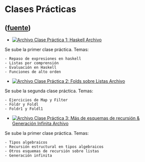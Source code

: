 # Clases Prácticas
([fuente](https://campus.exactas.uba.ar/course/view.php?id=1059&section=6))
---
  - [ ![Archivo](https://campus.exactas.uba.ar/theme/image.php/magazine/core/1462913092/f/pdf) Clase Práctica 1: Haskell  Archivo  ](https://campus.exactas.uba.ar/mod/resource/view.php?id=57223)

Se sube la primer clase práctica. Temas:

    - Repaso de expresiones en haskell 
    - Listas por comprensión 
    - Evaluación en Haskell 
    - Funciones de alto orden 

  - [ ![Archivo](https://campus.exactas.uba.ar/theme/image.php/magazine/core/1462913092/f/pdf) Clase Práctica 2: Folds sobre Listas  Archivo  ](https://campus.exactas.uba.ar/mod/resource/view.php?id=57362)

Se sube la segunda clase práctica. Temas:

    - Ejercicios de Map y Filter 
    - Foldr y Foldl 
    - Foldr1 y Foldl1 

  - [ ![Archivo](https://campus.exactas.uba.ar/theme/image.php/magazine/core/1462913092/f/pdf) Clase Práctica 3: Más de esquemas de recursión & Generación Infinita  Archivo  ](https://campus.exactas.uba.ar/mod/resource/view.php?id=57370)

Se sube la primer clase práctica. Temas:

    - Tipos algebraicos 
    - Recursión estructural en tipos algebraicos 
    - Otros esquemas de recursión sobre listas 
    - Generación infinita 

